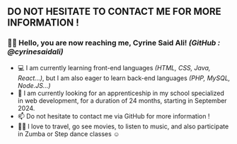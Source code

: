## DO NOT HESITATE TO CONTACT ME FOR MORE INFORMATION !

### 🙆‍♀️ Hello, you are now reaching me, Cyrine Said Ali! _(GitHub : @cyrinesaidali)_
- 💻 I am currently learning front-end languages _(HTML, CSS, Java, React...)_, but I am also eager to learn back-end languages _(PHP, MySQL, Node.JS...)_
- 🔎 I am currently looking for an apprenticeship in my school specialized in web development, for a duration of 24 months, starting in September 2024.
- 📫 Do not hesitate to contact me via GitHub for more information !
- 🎼🎦 I love to travel, go see movies, to listen to music, and also participate in Zumba or Step dance classes ☺️
